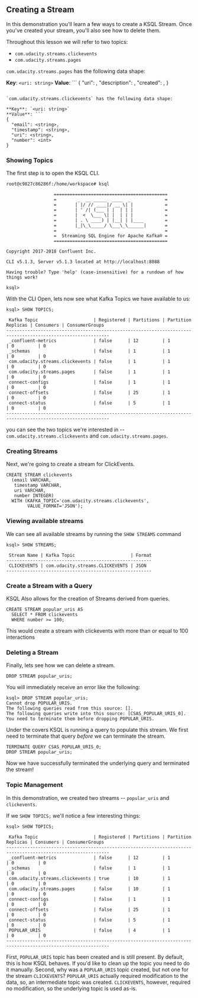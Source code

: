 ## Creating a Stream

In this demonstration you'll learn a few ways to create a KSQL Stream. Once you've created your
stream, you'll also see how to delete them.

Throughout this lesson we will refer to two topics:

* `com.udacity.streams.clickevents`
* `com.udacity.streams.pages`

`com.udacity.streams.pages` has the following data shape:

**Key**: `<uri: string>`
**Value**: ```
{
  "uri": <string>,
  "description": <string>,
  "created": <string>,
}
```

`com.udacity.streams.clickevents` has the following data shape:

**Key**: `<uri: string>`
**Value**: ```
{
  "email": <string>,
  "timestamp": <string>,
  "uri": <string>,
  "number": <int>
}
```

### Showing Topics

The first step is to open the KSQL CLI.

```
root@c9827c86286f:/home/workspace# ksql

                  ===========================================
                  =        _  __ _____  ____  _             =
                  =       | |/ // ____|/ __ \| |            =
                  =       | ' /| (___ | |  | | |            =
                  =       |  <  \___ \| |  | | |            =
                  =       | . \ ____) | |__| | |____        =
                  =       |_|\_\_____/ \___\_\______|       =
                  =                                         =
                  =  Streaming SQL Engine for Apache Kafka® =
                  ===========================================

Copyright 2017-2018 Confluent Inc.

CLI v5.1.3, Server v5.1.3 located at http://localhost:8088

Having trouble? Type 'help' (case-insensitive) for a rundown of how things work!

ksql>
```

With the CLI Open, lets now see what Kafka Topics we have available to us:

```
ksql> SHOW TOPICS;

 Kafka Topic                     | Registered | Partitions | Partition Replicas | Consumers | ConsumerGroups
-------------------------------------------------------------------------------------------------------------
 _confluent-metrics              | false      | 12         | 1                  | 0         | 0
 _schemas                        | false      | 1          | 1                  | 0         | 0
 com.udacity.streams.clickevents | false      | 1          | 1                  | 0         | 0
 com.udacity.streams.pages       | false      | 1          | 1                  | 0         | 0
 connect-configs                 | false      | 1          | 1                  | 0         | 0
 connect-offsets                 | false      | 25         | 1                  | 0         | 0
 connect-status                  | false      | 5          | 1                  | 0         | 0
-------------------------------------------------------------------------------------------------------------
```

you can see the two topics we're interested in -- `com.udacity.streams.clickevents` and `com.udacity.streams.pages`.

### Creating Streams

Next, we're going to create a stream for ClickEvents.

```
CREATE STREAM clickevents
  (email VARCHAR,
   timestamp VARCHAR,
   uri VARCHAR,
   number INTEGER)
  WITH (KAFKA_TOPIC='com.udacity.streams.clickevents',
        VALUE_FORMAT='JSON');
```

### Viewing available streams

We can see all available streams by running the `SHOW STREAMS` command

```
ksql> SHOW STREAMS;

 Stream Name | Kafka Topic                     | Format
-------------------------------------------------------
 CLICKEVENTS | com.udacity.streams.CLICKEVENTS | JSON
-------------------------------------------------------
```

### Create a Stream with a Query

KSQL Also allows for the creation of Streams derived from queries.

```
CREATE STREAM popular_uris AS
  SELECT * FROM clickevents
  WHERE number >= 100;
```

This would create a stream with clickevents with more than or equal to 100 interactions

### Deleting a Stream

Finally, lets see how we can delete a stream.

```
DROP STREAM popular_uris;
```

You will immediately receive an error like the following:

```
ksql> DROP STREAM popular_uris;
Cannot drop POPULAR_URIS.
The following queries read from this source: [].
The following queries write into this source: [CSAS_POPULAR_URIS_0].
You need to terminate them before dropping POPULAR_URIS.
```

Under the covers KSQL is running a query to populate this stream. We first need to
terminate that query _before_ we can terminate the stream.

```
TERMINATE QUERY CSAS_POPULAR_URIS_0;
DROP STREAM popular_uris;
```

Now we have successfully terminated the underlying query and terminated the stream!

### Topic Management

In this demonstration, we created two streams -- `popular_uris` and `clickevents`.

If we `SHOW TOPICS;` we'll notice a few interesting things:

```
ksql> SHOW TOPICS;

 Kafka Topic                     | Registered | Partitions | Partition Replicas | Consumers | ConsumerGroups
-------------------------------------------------------------------------------------------------------------
 _confluent-metrics              | false      | 12         | 1                  | 0         | 0
 _schemas                        | false      | 1          | 1                  | 0         | 0
 com.udacity.streams.clickevents | true       | 10         | 1                  | 0         | 0
 com.udacity.streams.pages       | false      | 10         | 1                  | 0         | 0
 connect-configs                 | false      | 1          | 1                  | 0         | 0
 connect-offsets                 | false      | 25         | 1                  | 0         | 0
 connect-status                  | false      | 5          | 1                  | 0         | 0
 POPULAR_URIS                    | false      | 4          | 1                  | 0         | 0
-------------------------------------------------------------------------------------------------------------
```

First, `POPULAR_URIS` topic has been created and is still present. By default, this is how
KSQL behaves. If you'd like to clean up the topic you need to do it manually. Second, why was a
`POPULAR_URIS` topic created, but not one for the stream `CLICKEVENTS`? `POPULAR_URIS`
actually required modification to the data, so, an intermediate topic was created. `CLICKEVENTS`,
however, required no modification, so the underlying topic is used as-is.